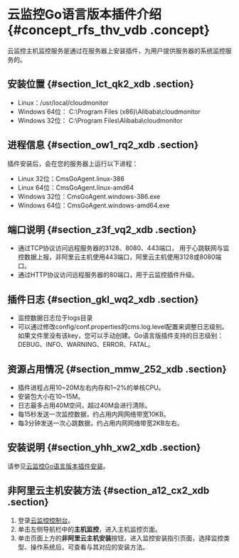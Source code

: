 # 云监控Go语言版本插件介绍 {#concept_rfs_thv_vdb .concept}

云监控主机监控服务是通过在服务器上安装插件，为用户提供服务器的系统监控服务的。

## 安装位置 {#section_lct_qk2_xdb .section}

-   Linux：/usr/local/cloudmonitor
-   Windows 64位： C:\\Program Files \(x86\)\\Alibaba\\cloudmonitor
-   Windows 32位： C:\\Program Files\\Alibaba\\cloudmonitor

## 进程信息 {#section_ow1_rq2_xdb .section}

插件安装后，会在您的服务器上运行以下进程：

-   Linux 32位：CmsGoAgent.linux-386
-   Linux 64位：CmsGoAgent.linux-amd64
-   Windows 32位：CmsGoAgent.windows-386.exe
-   Windows 64位：CmsGoAgent.windows-amd64.exe

## 端口说明 {#section_z3f_vq2_xdb .section}

-   通过TCP协议访问远程服务器的3128、8080、443端口， 用于心跳联网与监控数据上报，非阿里云主机使用443端口，阿里云主机使用3128或8080端口。
-   通过HTTP协议访问远程服务器的80端口，用于云监控插件升级。

## 插件日志 {#section_gkl_wq2_xdb .section}

-   监控数据日志位于logs目录
-   可以通过修改config/conf.properties的cms.log.level配置来调整日志级别。如果文件里没有该key，您可以手动创建。Go语言版插件支持的日志级别：DEBUG、INFO、WARNING、ERROR、FATAL。

## 资源占用情况 {#section_mmw_252_xdb .section}

-   插件进程占用10~20M左右内存和1~2%的单核CPU。
-   安装包大小在10~15M。
-   日志最多占用40M空间，超过40M会进行清除。
-   每15秒发送一次监控数据，约占用内网网络带宽10KB。
-   每3分钟发送一次心跳数据，约占用内网网络带宽2KB左右。

## 安装说明 {#section_yhh_xw2_xdb .section}

请参见[云监控Go语言版本插件安装](intl.zh-CN/用户指南/主机监控/云监控Go语言版本插件安装.md#)。

## 非阿里云主机安装方法 {#section_a12_cx2_xdb .section}

1.  登录[云监控控制台](https://cloudmonitor.console.aliyun.com)。
2.  单击左侧导航栏中的**主机监控**，进入主机监控页面。
3.  单击页面上方的**非阿里云主机安装**按钮，进入监控安装指引页面，选择监控类型、操作系统后，可查看与其对应的安装方法。

